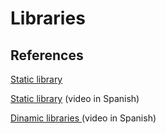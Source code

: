 # Libraries

## References

[Static library](https://makori-mildred.medium.com/how-to-create-static-library-in-c-and-how-to-use-it-b8b3e1fde999)

[Static library](https://www.youtube.com/watch?v=MMecMkU-B94) (video in Spanish)

[Dinamic libraries ](https://www.youtube.com/watch?v=DmbwkVvAmew)(video in Spanish)

